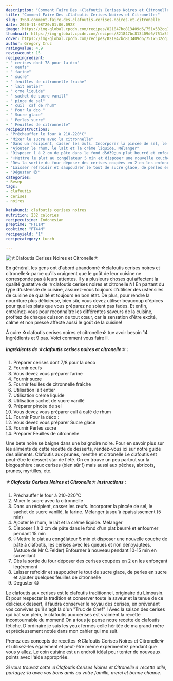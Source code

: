 ```yaml
---
description: "Comment Faire Des ☆Clafoutis Cerises Noires et Citronelle☆"
title: "Comment Faire Des ☆Clafoutis Cerises Noires et Citronelle☆"
slug: 3560-comment-faire-des-clafoutis-cerises-noires-et-citronelle
date: 2020-11-08T20:01:06.092Z
image: https://img-global.cpcdn.com/recipes/821847bc813409d6/751x532cq70/☆clafoutis-cerises-noires-et-citronelle☆-photo-principale-de-la-recette.jpg
thumbnail: https://img-global.cpcdn.com/recipes/821847bc813409d6/751x532cq70/☆clafoutis-cerises-noires-et-citronelle☆-photo-principale-de-la-recette.jpg
cover: https://img-global.cpcdn.com/recipes/821847bc813409d6/751x532cq70/☆clafoutis-cerises-noires-et-citronelle☆-photo-principale-de-la-recette.jpg
author: Gregory Cruz
ratingvalue: 4.9
reviewcount: 15
recipeingredient:
- " cerises dont 78 pour la dco"
- " oeufs"
- " farine"
- " sucre"
- " feuilles de citronnelle frache"
- " lait entier"
- " crme liquide"
- " sachet de sucre vanill"
- " pince de sel"
- " cuil  caf de rhum"
- " Pour la dco "
- " Sucre glace"
- " Perles sucre"
- " Feuilles de citronnelle"
recipeinstructions:
- "Préchauffer le four à 210-220°C"
- "Mixer le sucre avec la citronnelle"
- "Dans un récipient, casser les œufs. Incorporer la pincée de sel, le sachet de sucre vanillé, la farine. Mélanger jusqu&#39;à épaississement (5 min)"
- "Ajouter le rhum, le lait et la crème liquide. Mélanger"
- "Disposer 1 à 2 cm de pâte dans le fond d&#39;un plat beurré et enfourner pendant 15 min"
- "💡Mettre le plat au congélateur 5 min et disposer une nouvelle couche de pâte à clafoutis, les cerises avec les queues et non dénoyautées. (Astuce de Mr C.Felder) Enfourner à nouveau pendant 10-15 min en surveillant"
- "Dès la sortie du four déposer des cerises coupées en 2 en les enfonçant légèrement"
- "Laisser refroidir et saupoudrer le tout de sucre glace, de perles en sucre et ajouter quelques feuilles de citronnelle"
- "Déguster 😋"
categories:
- Resep
tags:
- clafoutis
- cerises
- noires

katakunci: clafoutis cerises noires 
nutrition: 232 calories
recipecuisine: Indonesian
preptime: "PT11M"
cooktime: "PT44M"
recipeyield: "1"
recipecategory: Lunch

---
```



![☆Clafoutis Cerises Noires et Citronelle☆](https://img-global.cpcdn.com/recipes/821847bc813409d6/751x532cq70/☆clafoutis-cerises-noires-et-citronelle☆-photo-principale-de-la-recette.jpg)

En général, les gens ont d'abord abandonné ☆clafoutis cerises noires et citronelle☆ parce qu'ils craignent que le goût de leur cuisine ne corresponde pas à leurs attentes. Il y a plusieurs choses qui affectent la qualité gustative de ☆clafoutis cerises noires et citronelle☆! En partant du type d'ustensile de cuisine, assurez-vous toujours d'utiliser des ustensiles de cuisine de qualité et toujours en bon état. De plus, pour rendre la nourriture plus délicieuse, bien sûr, vous devez utiliser beaucoup d'épices pour que les plats que vous préparez ne soient pas fades. Et enfin, entraînez-vous pour reconnaître les différentes saveurs de la cuisine, profitez de chaque cuisson de tout cœur, car la sensation d'être excité, calme et non pressé affecte aussi le goût de la cuisine!

<!--inarticleads1-->

À cuire ☆clafoutis cerises noires et citronelle☆ tue avoir besoin 14 Ingrédients et 9 pas. Voici comment vous faire il.

##### Ingrédients de ☆clafoutis cerises noires et citronelle☆ :

1. Préparer  cerises dont 7/8 pour la déco
1. Fournir  oeufs
1. Vous devez vous préparer  farine
1. Fournir  sucre
1. Fournir  feuilles de citronnelle fraîche
1. Utilisation  lait entier
1. Utilisation  crème liquide
1. Utilisation  sachet de sucre vanillé
1. Préparer  pincée de sel
1. Vous devez vous préparer  cuil à café de rhum
1. Fournir  Pour la déco :
1. Vous devez vous préparer  Sucre glace
1. Fournir  Perles sucre
1. Préparer  Feuilles de citronnelle


Une bete noire se baigne dans une baignoire noire. Pour en savoir plus sur les aliments de cette recette de desserts, rendez-vous ici sur notre guide des aliments. Clafoutis aux prunes, menthe et citronelle Le clafoutis est peut-être le dessert star de l&#39;été. On en trouve un peu partout sur la blogosphère : aux cerises (bien sûr !) mais aussi aux pêches, abricots, prunes, myrtilles, etc. 

<!--inarticleads2-->

##### ☆Clafoutis Cerises Noires et Citronelle☆ instructions :

1. Préchauffer le four à 210-220°C
1. Mixer le sucre avec la citronnelle
1. Dans un récipient, casser les œufs. Incorporer la pincée de sel, le sachet de sucre vanillé, la farine. Mélanger jusqu&#39;à épaississement (5 min)
1. Ajouter le rhum, le lait et la crème liquide. Mélanger
1. Disposer 1 à 2 cm de pâte dans le fond d&#39;un plat beurré et enfourner pendant 15 min
1. 💡Mettre le plat au congélateur 5 min et disposer une nouvelle couche de pâte à clafoutis, les cerises avec les queues et non dénoyautées. (Astuce de Mr C.Felder) Enfourner à nouveau pendant 10-15 min en surveillant
1. Dès la sortie du four déposer des cerises coupées en 2 en les enfonçant légèrement
1. Laisser refroidir et saupoudrer le tout de sucre glace, de perles en sucre et ajouter quelques feuilles de citronnelle
1. Déguster 😋


Le clafoutis aux cerises est le clafoutis traditionnel, originaire du Limousin. Et pour respecter la tradition et conserver toute la saveur et la tenue de ce délicieux dessert, il faudra conserver le noyau des cerises, en prévenant vos convives qu&#39;il s&#39;agit là d&#39;un &#34;Truc de Chef&#34; ! Avec la saison des cerises qui bat son plein, le clafoutis aux cerises est vraiment la recette incontournable du moment! On a tous je pense notre recette de clafoutis fétiche. D&#39;ordinaire je suis les yeux fermés celle héritée de ma grand-mère et précieusement notée dans mon cahier qui me suit. 

<!--inarticleads1-->

<p>
Prenez ces concepts de recettes ☆Clafoutis Cerises Noires et Citronelle☆ et utilisez-les également et peut-être même expérimentez pendant que vous y allez. Le coin cuisine est un endroit idéal pour tenter de nouveaux points avec l'aide appropriée.
</p>

<p>
<i>Si vous trouvez cette ☆Clafoutis Cerises Noires et Citronelle☆ recette utile, partagez-la avec vos bons amis ou votre famille, merci et bonne chance.</i>
</p>
